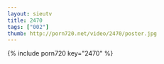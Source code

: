 ```yaml
--- 
layout: sieutv
title: 2470
tags: ["002"]
thumb: http://porn720.net/video/2470/poster.jpg
---
```

{% include porn720 key="2470" %} 
